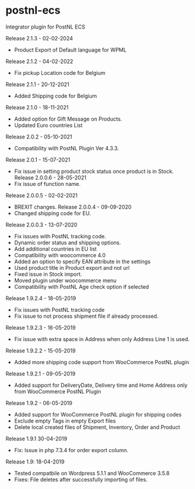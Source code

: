 # postnl-ecs
Integrator plugin for PostNL ECS

Release 2.1.3 - 02-02-2024
- Product Export of Default language for WPML

Release 2.1.2 - 04-02-2022
- Fix pickup Location code for Belgium

Release 2.1.1 - 20-12-2021
- Added Shipping code for Belgium

Release 2.1.0 - 18-11-2021
- Added option for Gift Message on Products.
- Updated Euro countries List

Release 2.0.2 - 05-10-2021
- Compatibility with PostNL Plugin Ver 4.3.3.

Release 2.0.1 - 15-07-2021
- Fix issue in setting product stock status once product is in Stock.
Release 2.0.0.6 - 28-05-2021
- Fix issue of function name.

Release 2.0.0.5 - 02-02-2021
- BREXIT changes.
Release 2.0.0.4 - 09-09-2020
- Changed shipping code for EU.

Release 2.0.0.3 - 13-07-2020
- Fix issues with PostNL tracking code.
- Dynamic order status and shipping options.
- Add additional countries in EU list
- Compatibility with woocommerce 4.0
- Added an option to specify EAN attribute in the settings
- Used product title in Product export and not url
- Fixed issue in Stock import.
- Moved plugin under woocommerce menu
- Compatibility with PostNL Age check option if selected


Release 1.9.2.4 - 18-05-2019
- Fix issues with PostNL tracking code
- Fix issue to not process shipment file if already processed.

Release 1.9.2.3 - 16-05-2019
- Fix issue with extra space in Address when only Address Line 1 is used.

Release 1.9.2.2 - 15-05-2019
- Added more shipping code support from WooCommerce PostNL plugin

Release 1.9.2.1 - 09-05-2019
- Added support for DeliveryDate, Delivery time and Home Address only from WooCommerce PostNL Plugin

Release 1.9.2 - 06-05-2019
- Added support for WooCommerce PostNL plugin for shipping codes
- Exclude empty Tags in empty Export files
- Delete local created files of Shipment, Inventory, Order and Product

Release 1.9.1 30-04-2019
- Fix: Issue in php 7.3.4 for order export column.

Release 1.9: 18-04-2019
- Tested compatbile on Wordpress 5.1.1 and WooCommerce 3.5.8
- Fixes: File deletes after successfully importing of files.
